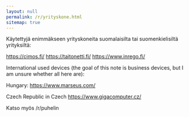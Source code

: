 ```yaml
---
layout: null
permalink: /r/yrityskone.html
sitemap: true
---
```


Käytettyjä enimmäkseen yrityskoneita suomalaisilta tai suomenkielisiltä
yrityksiltä:

https://cimos.fi/
https://taitonetti.fi/
https://www.inrego.fi/

International used devices (the goal of this note is business devices, but
I am unsure whether all here are):

Hungary:
https://www.marseus.com/

Czech Republic in Czech
https://www.gigacomputer.cz/

Katso myös /r/puhelin
